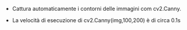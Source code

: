- Cattura automaticamente i contorni delle immagini com cv2.Canny.

- La velocità di esecuzione di cv2.Canny(img,100,200) è di circa 0.1s